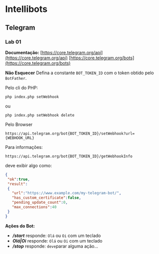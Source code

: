 
# Intellibots
## Telegram
### Lab 01

**Documentação:**
[https://core.telegram.org/api](https://core.telegram.org/api) 
[https://core.telegram.org/bots](https://core.telegram.org/bots)


**Não Esquecer**
Defina a constante `BOT_TOKEN_ID` com o token obtido pelo `BotFather`.

Pelo cli do PHP:

    php index.php setWebhook
ou

    php index.php setWebhook delete

Pelo Browser

    https://api.telegram.org/bot{BOT_TOKEN_ID}/setWebhook?url={WEBHOOK_URL}

Para informações:
	
	https://api.telegram.org/bot{BOT_TOKEN_ID}/getWebhookInfo

deve exibir algo como:

```json
{
 "ok":true,
 "result": 
 {
   "url":"https://www.example.com/my-telegram-bot/",
   "has_custom_certificate":false,
   "pending_update_count":0,
   "max_connections":40
 }
}
```


**Ações do Bot:**
 - ***/start***  responde: `Olá` ou `Oi` com um teclado
 - ***Olá|Oi***  responde: `Olá` ou `Oi` com um teclado
 - ***/stop***  responde: `deve`parar alguma ação...